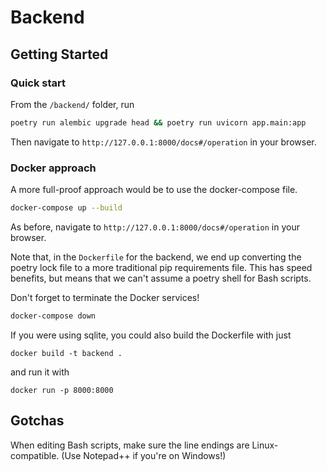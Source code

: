 # Backend

## Getting Started

### Quick start

From the `/backend/` folder, run

```bash
poetry run alembic upgrade head && poetry run uvicorn app.main:app
```

Then navigate to `http://127.0.0.1:8000/docs#/operation` in your browser.

### Docker approach

A more full-proof approach would be to use the docker-compose file.

```bash
docker-compose up --build
```

As before, navigate to `http://127.0.0.1:8000/docs#/operation` in your browser.

Note that, in the `Dockerfile` for the backend, we end up converting the poetry lock file to a more traditional pip requirements file. This has speed benefits, but means that we can't assume a poetry shell for Bash scripts.

Don't forget to terminate the Docker services!

```bash
docker-compose down
```

If you were using sqlite, you could also build the Dockerfile with just

```
docker build -t backend .
```

and run it with

```
docker run -p 8000:8000
```

## Gotchas

When editing Bash scripts, make sure the line endings are Linux-compatible. (Use Notepad++ if you're on Windows!)
